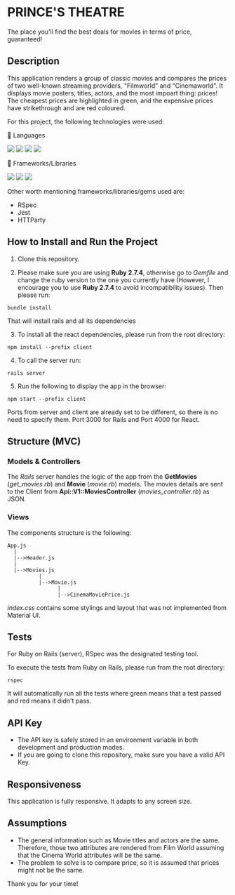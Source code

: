 # PRINCE'S THEATRE

The place you'll find the best deals for movies in terms of price, guaranteed!

## Description

This application renders a group of classic movies and compares the prices of two well-known streaming providers, "Filmworld" and "Cinemaworld".
It displays movie posters, titles, actors, and the most impoart thing: prices!
The cheapest prices are highlighted in green, and the expensive prices have strikethrough and are red coloured.

For this project, the following technologies were used:

🧰 Languages

![](https://img.shields.io/badge/HTML5-E34F26?style=for-the-badge&logo=html5&logoColor=white)
![](https://img.shields.io/badge/CSS3-1572B6?style=for-the-badge&logo=css3&logoColor=white)
![](https://img.shields.io/badge/JavaScript-F7DF1E?style=for-the-badge&logo=javascript&logoColor=black)
![](https://img.shields.io/badge/ruby-%23CC342D.svg?style=for-the-badge&logo=ruby&logoColor=white)

🧰 Frameworks/Libraries

![](https://img.shields.io/badge/react-%2320232a.svg?style=for-the-badge&logo=react&logoColor=%2361DAFB)
![](https://img.shields.io/badge/rails-%23CC0000.svg?style=for-the-badge&logo=ruby-on-rails&logoColor=white)
![](https://img.shields.io/badge/materialui-%230081CB.svg?style=for-the-badge&logo=material-ui&logoColor=white)

Other worth mentioning frameworks/libraries/gems used are:
- RSpec
- Jest
- HTTParty

## How to Install and Run the Project

1. Clone this repository.

2. Please make sure you are using **Ruby 2.7.4**, otherwise go to *Gemfile* and change the ruby version to the one you currently have (However, I encourage you to use **Ruby 2.7.4** to avoid incompatibility issues). Then please run:

```
bundle install
```
That will install rails and all its dependencies

3. To install all the react dependencies, please run from the root directory:
```
npm install --prefix client
```

4. To call the server run:

```
rails server
```

5. Run the following to display the app in the browser:
```
npm start --prefix client
```

Ports from server and client are already set to be different, so there is no need to specify them. Port 3000 for Rails and Port 4000 for React.

## Structure (MVC)

### Models & Controllers
The *Rails* server handles the logic of the app from the **GetMovies** (*get_movies.rb*) and **Movie** (*movie.rb*) models. The movies details are sent to the Client from  **Api::V1::MoviesController** (*movies_controller.rb*) as JSON.

### Views
The components structure is the following:

```
App.js
  |
  |-->Header.js
  |
  |-->Movies.js
          |
          |-->Movie.js
                |
                |-->CinemaMoviePrice.js
```

*index.css* contains some stylings and layout that was not implemented from Material UI.

## Tests

For Ruby on Rails (server), RSpec was the designated testing tool.

To execute the tests from Ruby on Rails, please run from the root directory:

```
rspec
```
It will automatically run all the tests where green means that a test passed and red means it didn't pass.

## API Key
- The API key is safely stored in an environment variable in both development and production modes. 
- If you are going to clone this repository, make sure you have a valid API Key.

## Responsiveness
This application is fully responsive. It adapts to any screen size.

## Assumptions
- The general information such as Movie titles and actors are the same. Therefore, those two attributes are rendered from Film World assuming that the Cinema World attributes will be the same.
- The problem to solve is to compare price, so it is assumed that prices might not be the same.

<!-- ## Improvement Opportunities -->


Thank you for your time!
